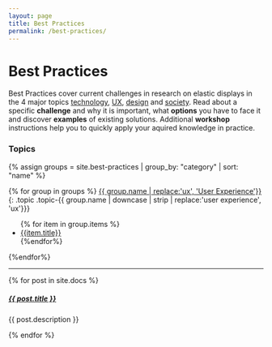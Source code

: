 ```yaml
---
layout: page
title: Best Practices
permalink: /best-practices/
---
```


# Best Practices

Best Practices cover current challenges in research on elastic displays in the 4 major topics <a href="{{site.baseurl }}/technology">technology</a>, <a href="{{site.baseurl }}/ux">UX</a>, <a href="{{site.baseurl }}/design">design</a> and <a href="{{site.baseurl }}/society">society</a>. Read about a specific **challenge** and why it is important, what **options** you have to face it and discover **examples** of existing solutions. Additional **workshop** instructions help you to quickly apply your aquired knowledge in practice.

### Topics

{% assign groups = site.best-practices | group_by: "category" | sort: "name" %}

{% for group in groups %}
<a href="/{{ group.name | downcase | strip | replace:'user experience', 'ux' }}/">{{ group.name | replace:'ux', 'User Experience'}}</a>
{: .topic .topic-{{ group.name | downcase | strip | replace:'user experience', 'ux'}}}
    <ul>{% for item in group.items %}
        <li><a href="{{ item.url }}">{{item.title}}</a></li>
    {%endfor%}</ul>
{%endfor%}

<div class="section-index">
    <hr class="panel-line">
    {% for post in site.docs  %}        
    <div class="entry">
    <h5><a href="{{ post.url | prepend: site.baseurl }}">{{ post.title }}</a></h5>
    <p>{{ post.description }}</p>
    </div>{% endfor %}
</div>
